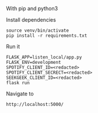 With pip and python3

Install dependencies

```
source venv/bin/activate
pip install -r requirements.txt
```

Run it
```
FLASK_APP=listen_local/app.py
FLASK_ENV=development
SPOTIFY_CLIENT_ID=<redacted>
SPOTIFY_CLIENT_SECRECT=<redacted>
SEEKGEEK_CLIENT_ID=<redacted>
flask run
```

Navigate to

```
http://localhost:5000/
```
